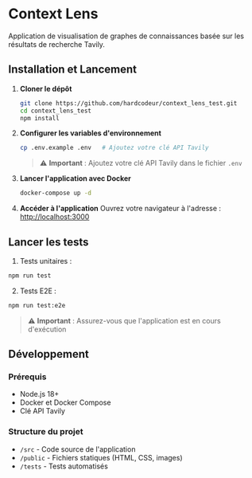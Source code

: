 # Context Lens

Application de visualisation de graphes de connaissances basée sur les résultats de recherche Tavily.

## Installation et Lancement

1. **Cloner le dépôt**
   ```bash
   git clone https://github.com/hardcodeur/context_lens_test.git
   cd context_lens_test
   npm install
   ```

2. **Configurer les variables d'environnement**
   ```bash
   cp .env.example .env   # Ajoutez votre clé API Tavily
   ```
   
   > ⚠️ **Important** : Ajoutez votre clé API Tavily dans le fichier `.env`

3. **Lancer l'application avec Docker**
   ```bash
   docker-compose up -d
   ```

4. **Accéder à l'application**
   Ouvrez votre navigateur à l'adresse : [http://localhost:3000](http://localhost:3000)

## Lancer les tests

1. Tests unitaires :

```bash
npm run test
```

2. Tests E2E :

```bash
npm run test:e2e
```

> ⚠️ **Important** : Assurez-vous que l'application est en cours d'exécution

## Développement

### Prérequis

- Node.js 18+
- Docker et Docker Compose
- Clé API Tavily

### Structure du projet

- `/src` - Code source de l'application
- `/public` - Fichiers statiques (HTML, CSS, images)
- `/tests` - Tests automatisés
